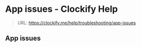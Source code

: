 # App issues - Clockify Help

> URL: https://clockify.me/help/troubleshooting/app-issues

## App issues
